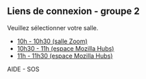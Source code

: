 ## Liens de connexion - groupe 2

Veuillez sélectionner votre salle. 

- <a id="one" class="button" href='https://mines-paristech.zoom.us/j/98264150822?pwd=cjErclVHWFAyditaS3hGYkpPdHpnQT09' target='_blank'>10h - 10h30 (salle Zoom)</a>
- <a id="two" class="button" href='https://hubs.mozilla.com/aKqDXjf/peru-agile-conclave' target='_blank'>10h30 - 11h (espace Mozilla Hubs)</a>
- <a id="three" class="button" href='https://hubs.mozilla.com/eMvQK7M/exciting-worldly-plane' target='_blank'>11h - 11h30 (espace Mozilla Hubs)</a>


<div class="button2" onclick="openInNewTab('/');"><span>AIDE - SOS</span></div>
